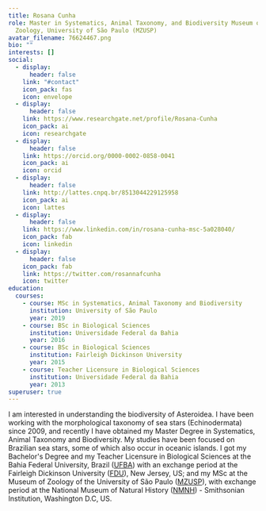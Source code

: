 ```yaml
---
title: Rosana Cunha
role: Master in Systematics, Animal Taxonomy, and Biodiversity Museum of
  Zoology, University of São Paulo (MZUSP)
avatar_filename: 76624467.png
bio: ""
interests: []
social:
  - display:
      header: false
    link: "#contact"
    icon_pack: fas
    icon: envelope
  - display:
      header: false
    link: https://www.researchgate.net/profile/Rosana-Cunha
    icon_pack: ai
    icon: researchgate
  - display:
      header: false
    link: https://orcid.org/0000-0002-0858-0041
    icon_pack: ai
    icon: orcid
  - display:
      header: false
    link: http://lattes.cnpq.br/8513044229125958
    icon_pack: ai
    icon: lattes
  - display:
      header: false
    link: https://www.linkedin.com/in/rosana-cunha-msc-5a028040/
    icon_pack: fab
    icon: linkedin
  - display:
      header: false
    icon_pack: fab
    link: https://twitter.com/rosannafcunha
    icon: twitter
education:
  courses:
    - course: MSc in Systematics, Animal Taxonomy and Biodiversity
      institution: University of São Paulo
      year: 2019
    - course: BSc in Biological Sciences
      institution: Universidade Federal da Bahia
      year: 2016
    - course: BSc in Biological Sciences
      institution: Fairleigh Dickinson University
      year: 2015
    - course: Teacher Licensure in Biological Sciences
      institution: Universidade Federal da Bahia
      year: 2013
superuser: true
---
```

I am interested in understanding the biodiversity of Asteroidea. I have been working with the morphological taxonomy of sea stars (Echinodermata) since 2009, and recently I have obtained my Master Degree in Systematics, Animal Taxonomy and Biodiversity. My studies have been focused on Brazilian sea stars, some of which also occur in oceanic islands. I got my Bachelor's Degree and my Teacher Licensure in Biological Sciences at the Bahia Federal University, Brazil ([UFBA](www.ufba.br)) with an exchange period at the Fairleigh Dickinson University ([FDU](www.fdu.edu)), New Jersey, US; and my MSc at the Museum of Zoology of the University of São Paulo ([MZUSP](www.mz.usp.br)), with exchange period at the National Museum of Natural History ([NMNH](naturalhistory.si.edu)) - Smithsonian Institution, Washington D.C, US.